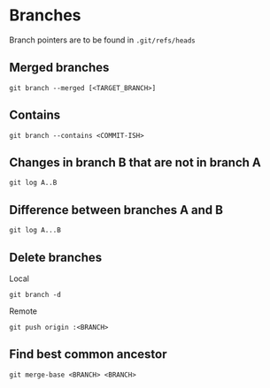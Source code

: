 # Branches

Branch pointers are to be found in `.git/refs/heads`

## Merged branches 

```
git branch --merged [<TARGET_BRANCH>]
```

## Contains 

```
git branch --contains <COMMIT-ISH>
```

## Changes in branch B that are not in branch A

```
git log A..B
```

## Difference between branches A and B

```
git log A...B
```

## Delete branches

Local

```
git branch -d 
```

Remote 

```
git push origin :<BRANCH>
```

## Find best common ancestor 

```
git merge-base <BRANCH> <BRANCH>
```

